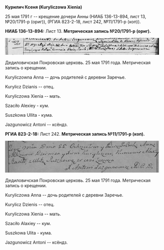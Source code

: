 **Курилич Ксеня (Kuryliczowa Xienia)**

25 мая 1791 г -- крещение дочери Анны (НИАБ 136-13-894, лист 13,
№20/1791-р (ориг)), (РГИА 823-2-18, лист 242, №11/1791-р (коп)).

**НИАБ 136-13-894:** Лист 13. **Метрическая запись №20/1791-р (ориг).**

![](./media/d14171af51df4d8033e1065fdc120c6f3a36fd25.png)

Дедиловичская Покровская церковь. 25 мая 1791 года. Метрическая запись о
крещении.

Kuryliczowna Anna -- дочь родителей с деревни Заречье.

Kurylicz Dzianis -- отец.

Kuryliczowa Xienia -- мать.

Szaciło Alexiey - кум.

Suszkowa Ullita - кума.

Jazgunowicz Antoni -- ксёндз.

**РГИА 823-2-18:** Лист 242. **Метрическая запись №11/1791-р (коп).**

![](./media/0ba56129fb77df1b0cb842617d2f2851142b51e2.png)

Дедиловичская Покровская церковь. 25 мая 1791 года. Метрическая запись о
крещении.

Kuryliczowa Anna -- дочь родителей с деревни Заречье.

Kurylicz Dzienis -- отец.

Kuryliczowa Xienia -- мать.

Szaciło Alaxiey -- кум.

Suszkowa Ulita - кума.

Jazgunowicz Antoni -- ксёндз.
